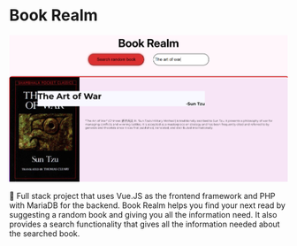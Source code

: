 # Book Realm

![website](/cover.png)

📖 Full stack project that uses Vue.JS as the frontend framework and PHP with MariaDB for the backend.
Book Realm helps you find your next read by suggesting a random book and giving you all the information need. It also provides a search functionality that gives all the information needed about the searched book.
